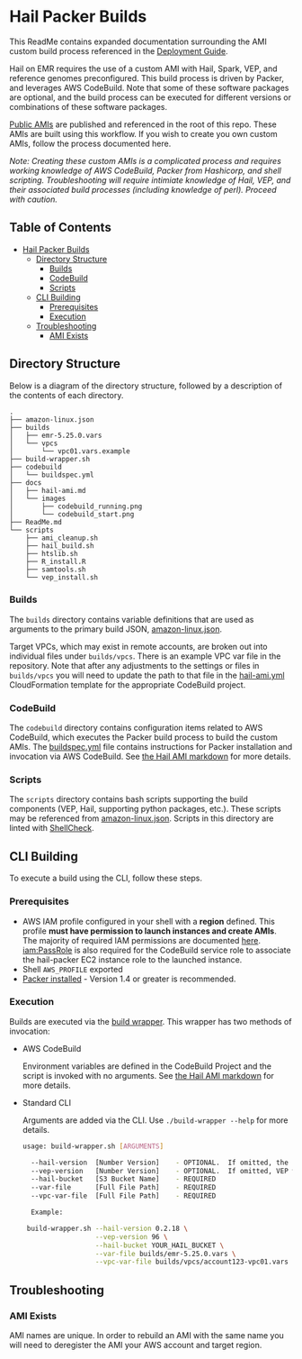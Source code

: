 # Hail Packer Builds

This ReadMe contains expanded documentation surrounding the AMI custom build process referenced in the [Deployment Guide](/readme.md#deployment-guide).

Hail on EMR requires the use of a custom AMI with Hail, Spark, VEP, and reference genomes preconfigured.  This build process is driven by Packer, and leverages AWS CodeBuild.  Note that some of these software packages are optional, and the build process can be executed for different versions or combinations of these software packages.

[Public AMIs](/readme.md#public-amis) are published and referenced in the root of this repo.  These AMIs are built using this workflow.  If you wish to create you own custom AMIs, follow the process documented here.

_Note:  Creating these custom AMIs is a complicated process and requires working knowledge of AWS CodeBuild, Packer from Hashicorp, and shell scripting.  Troubleshooting will require intimiate knowledge of Hail, VEP, and their associated build processes (including knowledge of perl).  Proceed with caution._

## Table of Contents

- [Hail Packer Builds](#hail-packer-builds)
  - [Directory Structure](#directory-structure)
    - [Builds](#builds)
    - [CodeBuild](#codebuild)
    - [Scripts](#scripts)
  - [CLI Building](#cli-building)
    - [Prerequisites](#prerequisites)
    - [Execution](#execution)
  - [Troubleshooting](#troubleshooting)
    - [AMI Exists](#ami-exists)


## Directory Structure

Below is a diagram of the directory structure, followed by a description of the contents of each directory.

```tree -L 3
.
├── amazon-linux.json
├── builds
│   ├── emr-5.25.0.vars
│   └── vpcs
│       └── vpc01.vars.example
├── build-wrapper.sh
├── codebuild
│   └── buildspec.yml
├── docs
│   ├── hail-ami.md
│   └── images
│       ├── codebuild_running.png
│       └── codebuild_start.png
├── ReadMe.md
└── scripts
    ├── ami_cleanup.sh
    ├── hail_build.sh
    ├── htslib.sh
    ├── R_install.R
    ├── samtools.sh
    └── vep_install.sh
```

### Builds

The `builds` directory contains variable definitions that are used as arguments to the primary build JSON, [amazon-linux.json](amazon-linux.json).

Target VPCs, which may exist in remote accounts, are broken out into individual files under `builds/vpcs`.  There is an example VPC var file in the repository.  Note that after any adjustments to the settings or files in `builds/vpcs` you will need to update the path to that file in the [hail-ami.yml](../hail-ami.yml) CloudFormation template for the appropriate CodeBuild project.

### CodeBuild

The `codebuild` directory contains configuration items related to AWS CodeBuild, which executes the Packer build process to build the custom AMIs.  The [buildspec.yml](codebuild/buildspec.yml) file contains instructions for Packer installation and invocation via AWS CodeBuild.  See [the Hail AMI markdown](docs/hail-ami.md) for more details.

### Scripts

The `scripts` directory contains bash scripts supporting the build components (VEP, Hail, supporting python packages, etc.).  These scripts may be referenced from [amazon-linux.json](amazon-linux.json).  Scripts in this directory are linted with [ShellCheck](https://github.com/koalaman/shellcheck).


## CLI Building
To execute a build using the CLI, follow these steps.

### Prerequisites

- AWS IAM profile configured in your shell with a **region** defined. This profile **must have permission to launch instances and create AMIs**.  The majority of required IAM permissions are documented [here](https://www.packer.io/docs/builders/amazon.html).  [iam:PassRole](https://docs.aws.amazon.com/IAM/latest/UserGuide/id_roles_use_passrole.html) is also required for the CodeBuild service role to associate the hail-packer EC2 instance role to the launched instance.
- Shell `AWS_PROFILE` exported
- [Packer installed](https://www.packer.io/downloads.html) -  Version 1.4 or greater is recommended.

### Execution

Builds are executed via the [build wrapper](build-wrapper.sh).  This wrapper has two methods of invocation:

- AWS CodeBuild

  Environment variables are defined in the CodeBuild Project and the script is invoked with no arguments.  See [the Hail AMI markdown](docs/hail-ami.md) for more details.

- Standard CLI

  Arguments are added via the CLI. Use `./build-wrapper --help` for more details.

  ```bash
  usage: build-wrapper.sh [ARGUMENTS]

    --hail-version  [Number Version]    - OPTIONAL.  If omitted, the current HEAD of master branch will be pulled.
    --vep-version   [Number Version]    - OPTIONAL.  If omitted, VEP will not be included.
    --hail-bucket   [S3 Bucket Name]    - REQUIRED
    --var-file      [Full File Path]    - REQUIRED
    --vpc-var-file  [Full File Path]    - REQUIRED

    Example:

   build-wrapper.sh --hail-version 0.2.18 \
                    --vep-version 96 \
                    --hail-bucket YOUR_HAIL_BUCKET \
                    --var-file builds/emr-5.25.0.vars \
                    --vpc-var-file builds/vpcs/account123-vpc01.vars
  ```

## Troubleshooting

### AMI Exists

AMI names are unique.  In order to rebuild an AMI with the same name you will need to deregister the AMI your AWS account and target region.
